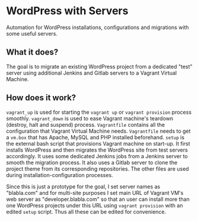 # WordPress with Servers
Automation for WordPress installations, configurations and migrations with some useful servers.

## What it does?
The goal is to migrate an existing WordPress project from a dedicated "test" server using
additional Jenkins and Gitlab servers to a Vagrant Virtual Machine.

## How does it work?
```vagrant_up``` is used for starting the ```vagrant up``` or ```vagrant provision``` process smoothly.
```vagrant_down``` is used to ease Vagrant machine's teardown (destroy, halt and suspend) process. 
```Vagrantfile``` contains all the configuration that Vagrant Virtual Machine needs.
```Vagrantfile``` needs to get a ```vm.box``` that has Apache, MySQL and PHP installed beforehand.
```setup``` is the external bash script that provisions Vagrant machine on start-up. 
It first installs WordPress and then migrates the WordPress site from test servers accordingly.
It uses some dedicated Jenkins jobs from a Jenkins server to smooth the migration process. 
It also uses a Gitlab server to clone the project theme from its corresponding repositories.
The other files are used during installation-configuration processes.

Since this is just a prototype for the goal, I set server names as "blabla.com" and
for multi-site purposes I set main URL of Vagrant VM's web server as "developer.blabla.com" so that
an user can install more than one WordPress projects under this URL using ```vagrant provision```
with an edited ```setup``` script. Thus all these can be edited for convenience.